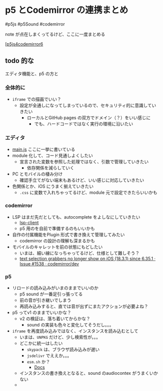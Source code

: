# p5 とCodemirror の連携まとめ

#p5js #p5Sound #codemirror 

note が点在しまくってるけど、ここに一度まとめる

[[p5js4codemirror6](https://github.com/pome-ta/p5js4codemirror6/tree/4bb9b455bf2e73cc8e2dbb55e55c8263cf827027)

## todo 的な

エディタ機能と、p5 の方と

### 全体的に

- `iframe` での描画でいい？
    - 設定が全通しになってしまっているので、セキュリティ的に意識していきたい
        - ローカルとGitHub pages の双方でドメイン（？）をいい感じに
            - でも、ハードコードではなく実行の環境に沿いたい

### エディタ

- [main.js](https://github.com/pome-ta/p5js4codemirror6/blob/4bb9b455bf2e73cc8e2dbb55e55c8263cf827027/docs/js/main.js) ここに一挙に書いている
- module 化して、コード見通しよくしたい
    - 宣言された変数を参照した処理ではなく、引数で管理していきたい
        - 依存関係を減らしていく
- PC とモバイルの棲み分け
    - 確認手立てがない端末もあるけど、いい感じに対応していきたい
- 色関係とか、iOS にうまく揃えていきたい
    - `.css` に変数で入れちゃってるけど、module 元で設定できたらいいかも

### codemirror

- LSP はまだ先だとしても、autocomplete をよしなにしていきたい
    - [lsp-client](https://github.com/codemirror/lsp-client)
    - p5 用のを自前で準備するのもいいかも
- 自作の付属機能をPlugin 形式で書き換えて管理してみたい
    - codemirror の設計の理解も深まるかも
- モバイルのキャレットを前の状態にもどしたい
    - いまは、細い線になっちゃってるけど、仕様として難しそう？
    - [text selection grabbers no longer show on iOS (18.3.1) since 6.35.1 · Issue #1538 · codemirror/dev](https://github.com/codemirror/dev/issues/1538)

### p5

- リロードの読み込みがいまのままでいいのか
    - p5 sound が一番足引っ張ってる
    - 前の音が引き継いでしまう
    - 再読み込みすると、直では音が出ずにまたアクションが必要よね？
- p5 ってv1 のままでいいかな？
    - v2 の検証は、落ち着いてからかな？
        - sound の実装も色々と変化してそうだし。。。
- `iframe` を再度読み込みではなく、インスタンスを読み込むとして
    - いまは、`UNPKG` だけど、少し検索性が。。。
    - どこかに統一はしたい
        - `skypack` は、ブラウザ読み込みが遅い
        - `jsdelivr` でええか。。。
        - `esm.sh` か？
            - [Docs](https://esm.sh/#docs)
    - インスタンスの書き換えとなると、sound のaudiocontex がうまくいかない
    - 